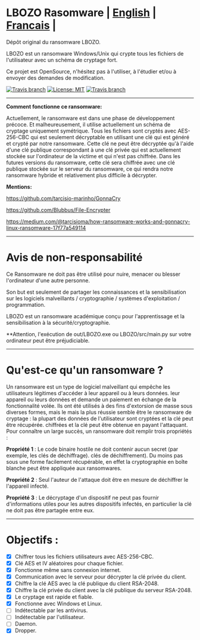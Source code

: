 # LBOZO Rasomware | [English](https://github.com/Frikallo/LBOZO/blob/main/README.md) | [Francais](https://github.com/Frikallo/LBOZO/blob/main/FRREADME.md) |

Dépôt original du ransomware LBOZO.

LBOZO est un ransomware Windows/Unix qui crypte tous les fichiers de l'utilisateur avec un schéma de cryptage fort.

Ce projet est OpenSource, n'hésitez pas à l'utiliser, à l'étudier et/ou à envoyer des demandes de modification.


[![Travis branch](https://github.com/frikallo/LBOZO/actions/workflows/main.yml/badge.svg)](https://github.com/Frikallo/LBOZO)
[![License: MIT](https://img.shields.io/badge/License-MIT-yellow.svg)](https://opensource.org/licenses/MIT)
[![Travis branch](https://img.shields.io/badge/made%20with-%3C3-red.svg)](https://github.com/Frikallo/LBOZO)
    
-------------

**Comment fonctionne ce ransomware:**

Actuellement, le ransomware est dans une phase de développement précoce. Et malheureusement, il utilise actuellement un schéma de cryptage uniquement symétrique. Tous les fichiers sont cryptés avec AES-256-CBC qui est seulement décryptable en utilisant une clé qui est généré et crypté par notre ransomware. Cette clé ne peut être décryptée qu'à l'aide d'une clé publique correspondant à une clé privée qui est actuellement stockée sur l'ordinateur de la victime et qui n'est pas chiffrée. Dans les futures versions du ransomware, cette clé sera chiffrée avec une clé publique stockée sur le serveur du ransomware, ce qui rendra notre ransomware hybride et relativement plus difficile à décrypter.
    

**Mentions:**

https://github.com/tarcisio-marinho/GonnaCry

https://github.com/Blubbus/File-Encrypter

https://medium.com/@tarcisioma/how-ransomware-works-and-gonnacry-linux-ransomware-17f77a549114

-------------

# Avis de non-responsabilité

Ce Ransomware ne doit pas être utilisé pour nuire, menacer ou blesser l'ordinateur d'une autre personne.

Son but est seulement de partager les connaissances et la sensibilisation sur les logiciels malveillants / cryptographie / systèmes d'exploitation / programmation.

LBOZO est un ransomware académique conçu pour l'apprentissage et la sensibilisation à la sécurité/cryptographie.

**Attention, l'exécution de out/LBOZO.exe ou LBOZO/src/main.py sur votre ordinateur peut être préjudiciable.

-------------

# Qu'est-ce qu'un ransomware ?

Un ransomware est un type de logiciel malveillant qui empêche les utilisateurs légitimes d'accéder à leur appareil ou à leurs données.
leur appareil ou leurs données et demande un paiement en échange de la fonctionnalité volée.
Ils ont été utilisés à des fins d'extorsion de masse sous diverses formes, mais le
mais la plus réussie semble être le ransomware de cryptage : la plupart des données de l'utilisateur sont cryptées et la clé peut être récupérée.
chiffrées et la clé peut être obtenue en payant l'attaquant.
Pour connaître un large succès, un ransomware doit remplir trois propriétés :

**Propriété 1** : Le code binaire hostile ne doit contenir aucun secret (par exemple, les clés de déchiffrage).
clés de déchiffrement). Du moins pas sous une forme facilement récupérable, en effet la cryptographie en boîte blanche
peut être appliquée aux ransomwares.

**Propriété 2** : Seul l'auteur de l'attaque doit être en mesure de déchiffrer le
l'appareil infecté.

**Propriété 3** : Le décryptage d'un dispositif ne peut pas fournir d'informations utiles
pour les autres dispositifs infectés, en particulier la clé ne doit pas être partagée entre eux.

-------------

# Objectifs :

- [x] Chiffrer tous les fichiers utilisateurs avec AES-256-CBC.
- [x] Clé AES et IV aléatoires pour chaque fichier.
- [x] Fonctionne même sans connexion internet.
- [x] Communication avec le serveur pour décrypter la clé privée du client.
- [x] Chiffre la clé AES avec la clé publique du client RSA-2048.
- [x] Chiffre la clé privée du client avec la clé publique du serveur RSA-2048.
- [x] Le cryptage est rapide et fiable.
- [x] Fonctionne avec Windows et Linux.
- [ ] Indétectable par les antivirus.
- [ ] Indétectable par l'utilisateur.
- [ ] Daemon.
- [x] Dropper.
